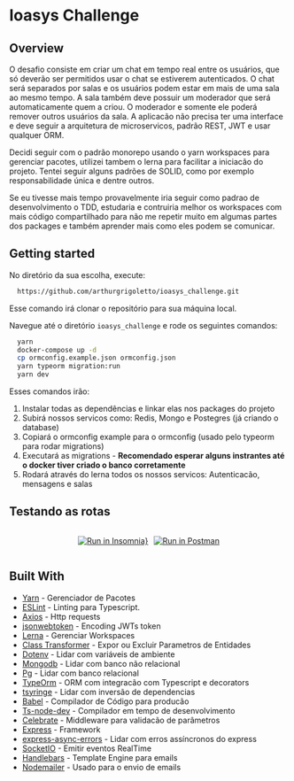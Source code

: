 # Ioasys Challenge

## Overview
O desafio consiste em criar um chat em tempo real entre os usuários, que só deverão ser permitidos usar o chat se estiverem autenticados. O chat será separados por salas e os usuários podem estar em mais de uma sala ao mesmo tempo. A sala também deve possuir um moderador que será automaticamente quem a criou. O moderador e somente ele poderá remover outros usuários da sala.
A aplicacão não precisa ter uma interface e deve seguir a arquitetura de microservicos, padrão REST, JWT e usar qualquer ORM.

Decidi seguir com o padrão monorepo usando o yarn workspaces para gerenciar pacotes, utilizei tambem o lerna para facilitar a iniciacão do projeto. Tentei seguir alguns padrões de SOLID, como por exemplo responsabilidade única e dentre outros.

Se eu tivesse mais tempo provavelmente iria seguir como padrao de desenvolvimento o TDD, estudaria e contruiria melhor os workspaces com mais código compartilhado para não me repetir muito em algumas partes dos packages e também aprender mais como eles podem se comunicar.

## Getting started

No diretório da sua escolha, execute:
```sh
  https://github.com/arthurgrigoletto/ioasys_challenge.git
```

Esse comando irá clonar o repositório para sua máquina local.

Navegue até o diretório ```ioasys_challenge``` e rode os seguintes comandos:

```sh
  yarn
  docker-compose up -d
  cp ormconfig.example.json ormconfig.json
  yarn typeorm migration:run
  yarn dev
```

Esses comandos irão:
1. Instalar todas as dependências e linkar elas nos packages do projeto
2. Subirá nossos servicos como: Redis, Mongo e Postegres (já criando o database)
3. Copiará o ormconfig example para o ormconfig (usado pelo typeorm para rodar migrations)
4. Executará as migrations - **Recomendado esperar alguns instrantes até o docker tiver criado o banco corretamente**
5. Rodará através do lerna todos os nossos servicos: Autenticacão, mensagens e salas

## Testando as rotas

<div style="display:flex;align-content:center;justify-content:center">

<div style="margin-right:10px;">

[![Run in Insomnia}](https://insomnia.rest/images/run.svg)](https://insomnia.rest/run/?label=Ioasys_challenge&uri=https%3A%2F%2Fgithub.com%2Farthurgrigoletto%2Fioasys_challenge%2Fblob%2Fmaster%2Finsominia.json)

</div>

[![Run in Postman](https://run.pstmn.io/button.svg)](https://app.getpostman.com/run-collection/5873344ef0f230ab40c3#?env%5BIoasys_challenge%5D=W3sia2V5IjoiYXV0aGVudGljYXRpb25VcmwiLCJ2YWx1ZSI6Imh0dHA6Ly9sb2NhbGhvc3Q6MzAwMSIsImVuYWJsZWQiOnRydWV9LHsia2V5IjoiY2hhdEJhc2VVcmwiLCJ2YWx1ZSI6Imh0dHA6Ly9sb2NhbGhvc3Q6MzAwMyIsImVuYWJsZWQiOnRydWV9LHsia2V5IjoibWVzc2FnZUJhc2VVcmwiLCJ2YWx1ZSI6Imh0dHA6Ly9sb2NhbGhvc3Q6MzAwMiIsImVuYWJsZWQiOnRydWV9LHsia2V5IjoidG9rZW4iLCJ2YWx1ZSI6IiIsImVuYWJsZWQiOnRydWV9XQ==)

</div>



## Built With
- [Yarn](https://yarnpkg.com/pt-BR/) - Gerenciador de Pacotes
- [ESLint](https://eslint.org/) - Linting para Typescript.
- [Axios](https://github.com/axios/axios) - Http requests
- [jsonwebtoken](https://github.com/auth0/node-jsonwebtoken) - Encoding JWTs token
- [Lerna](https://github.com/lerna/lerna) - Gerenciar Workspaces
- [Class Transformer](https://github.com/typestack/class-transformer) - Expor ou Excluir Parametros de Entidades
- [Dotenv](https://github.com/motdotla/dotenv) - Lidar com variáveis de ambiente
- [Mongodb](https://github.com/mongodb/node-mongodb-native) - Lidar com banco não relacional
- [Pg](https://github.com/brianc/node-postgres) - Lidar com banco relacional
- [TypeOrm](https://typeorm.io/#/) - ORM com integracão com Typescript e decorators
- [tsyringe](https://github.com/microsoft/tsyringe) - Lidar com inversão de dependencias
- [Babel](https://babeljs.io) - Compilador de Código para producão
- [Ts-node-dev](https://github.com/whitecolor/ts-node-dev#readme) - Compilador em tempo de desenvolvimento
- [Celebrate](https://github.com/arb/celebrate) - Middleware para validacão de parâmetros
- [Express](https://expressjs.com/pt-br/) - Framework
- [express-async-errors](https://github.com/davidbanham/express-async-errors#readme) - Lidar com erros assíncronos do express
- [SocketIO](https://socket.io) - Emitir eventos RealTime
- [Handlebars](https://handlebarsjs.com) - Template Engine para emails
- [Nodemailer](https://nodemailer.com/about/) - Usado para o envio de emails


